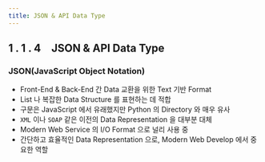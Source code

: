 ```yaml
---
title: JSON & API Data Type
---
```


## 1 . 1 . 4 JSON & API Data Type

### JSON(JavaScript Object Notation)

- Front-End & Back-End 간 Data 교환을 위한 Text 기반 Format
- List 나 복잡한 Data Structure 를 표현하는 데 적합
- 구문은 JavaScript 에서 유래했지만 Python 의 Directory 와 매우 유사
- `XML` 이나 `SOAP` 같은 이전의 Data Representation 을 대부분 대체
- Modern Web Service 의 I/O Format 으로 널리 사용 중
- 간단하고 효율적인 Data Representation 으로, Modern Web Develop 에서 중요한 역할
